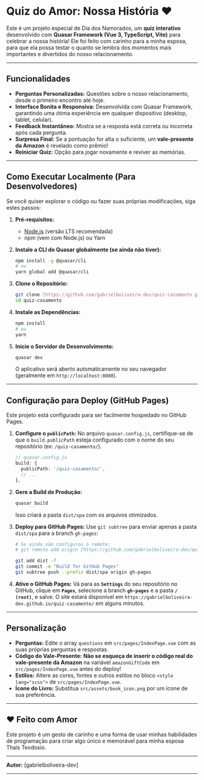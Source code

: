 # Quiz do Amor: Nossa História ❤️

Este é um projeto especial de Dia dos Namorados, um **quiz interativo** desenvolvido com **Quasar Framework (Vue 3, TypeScript, Vite)** para celebrar a nossa história! Ele foi feito com carinho para a minha esposa, para que ela possa testar o quanto se lembra dos momentos mais importantes e divertidos do nosso relacionamento.

---

## Funcionalidades

- **Perguntas Personalizadas:** Questões sobre o nosso relacionamento, desde o primeiro encontro até hoje.
- **Interface Bonita e Responsiva:** Desenvolvida com Quasar Framework, garantindo uma ótima experiência em qualquer dispositivo (desktop, tablet, celular).
- **Feedback Instantâneo:** Mostra se a resposta está correta ou incorreta após cada pergunta.
- **Surpresa Final:** Se a pontuação for alta o suficiente, um **vale-presente da Amazon** é revelado como prêmio!
- **Reiniciar Quiz:** Opção para jogar novamente e reviver as memórias.

---

## Como Executar Localmente (Para Desenvolvedores)

Se você quiser explorar o código ou fazer suas próprias modificações, siga estes passos:

1.  **Pré-requisitos:**

    - [Node.js](https://nodejs.org/en/download/) (versão LTS recomendada)
    - npm (vem com Node.js) ou Yarn

2.  **Instale a CLI do Quasar globalmente (se ainda não tiver):**

    ```bash
    npm install -g @quasar/cli
    # ou
    yarn global add @quasar/cli
    ```

3.  **Clone o Repositório:**

    ```bash
    git clone [https://github.com/gabrielboliveira-dev/quiz-casamento.git](https://github.com/gabrielboliveira-dev/quiz-casamento.git)
    cd quiz-casamento
    ```

4.  **Instale as Dependências:**

    ```bash
    npm install
    # ou
    yarn
    ```

5.  **Inicie o Servidor de Desenvolvimento:**
    ```bash
    quasar dev
    ```
    O aplicativo será aberto automaticamente no seu navegador (geralmente em `http://localhost:8080`).

---

## Configuração para Deploy (GitHub Pages)

Este projeto está configurado para ser facilmente hospedado no GitHub Pages.

1.  **Configure o `publicPath`:**
    No arquivo `quasar.config.js`, certifique-se de que o `build.publicPath` esteja configurado com o nome do seu repositório (ex: `/quiz-casamento/`).

    ```typescript
    // quasar.config.js
    build: {
      publicPath: '/quiz-casamento/',
      // ...
    },
    ```

2.  **Gere a Build de Produção:**

    ```bash
    quasar build
    ```

    Isso criará a pasta `dist/spa` com os arquivos otimizados.

3.  **Deploy para GitHub Pages:**
    Use `git subtree` para enviar apenas a pasta `dist/spa` para a branch `gh-pages`:

    ```bash
    # Se ainda não configurou o remote:
    # git remote add origin [https://github.com/gabrielboliveira-dev/quiz-casamento.git](https://github.com/gabrielboliveira-dev/quiz-casamento.git)

    git add dist -f
    git commit -m "Build for GitHub Pages"
    git subtree push --prefix dist/spa origin gh-pages
    ```

4.  **Ative o GitHub Pages:**
    Vá para as **`Settings`** do seu repositório no GitHub, clique em **`Pages`**, selecione a branch **`gh-pages`** e a pasta **`/ (root)`**, e salve. O site estará disponível em `https://gabrielboliveira-dev.github.io/quiz-casamento/` em alguns minutos.

---

## Personalização

- **Perguntas:** Edite o array `questions` em `src/pages/IndexPage.vue` com as suas próprias perguntas e respostas.
- **Código do Vale-Presente:** **Não se esqueça de inserir o código real do vale-presente da Amazon** na variável `amazonGiftCode` em `src/pages/IndexPage.vue` antes do deploy!
- **Estilos:** Altere as cores, fontes e outros estilos no bloco `<style lang="scss">` de `src/pages/IndexPage.vue`.
- **Ícone do Livro:** Substitua `src/assets/book_icon.png` por um ícone de sua preferência.

---

## ❤️ Feito com Amor

Este projeto é um gesto de carinho e uma forma de usar minhas habilidades de programação para criar algo único e memorável para minha esposa Thaís Teodosio.

---

**Autor:** [gabrielboliveira-dev]

---
